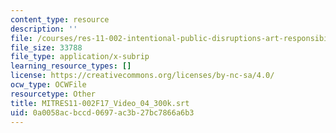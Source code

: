 ```yaml
---
content_type: resource
description: ''
file: /courses/res-11-002-intentional-public-disruptions-art-responsibility-and-pedagogy-fall-2017/0a0058acbccd0697ac3b27bc7866a6b3_MITRES11-002F17_Video_04_300k.srt
file_size: 33788
file_type: application/x-subrip
learning_resource_types: []
license: https://creativecommons.org/licenses/by-nc-sa/4.0/
ocw_type: OCWFile
resourcetype: Other
title: MITRES11-002F17_Video_04_300k.srt
uid: 0a0058ac-bccd-0697-ac3b-27bc7866a6b3
---
```

